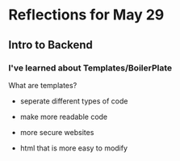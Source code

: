 # Reflections for May 29

## Intro to Backend

### I've learned about Templates/BoilerPlate

What are templates?

* seperate different types of code

* make more readable code

* more secure websites

* html that is more easy to modify